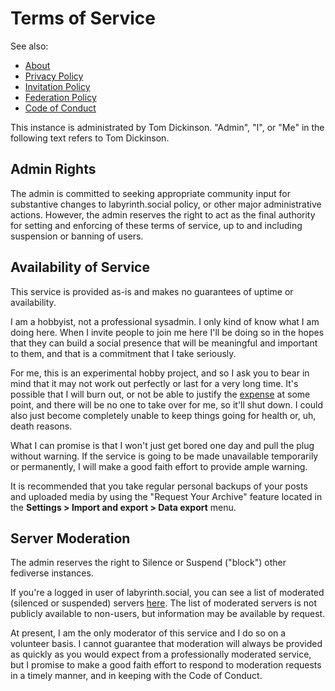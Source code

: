 # Terms of Service

See also:
* [About](../readme.md)
* [Privacy Policy](privacy.md)
* [Invitation Policy](invitation.md)
* [Federation Policy](federation.md)
* [Code of Conduct](conduct.md)

This instance is administrated by Tom Dickinson. "Admin", "I", or "Me" in the
following text refers to Tom Dickinson.

## Admin Rights

The admin is committed to seeking appropriate community input for substantive
changes to labyrinth.social policy, or other major administrative actions.
However, the admin reserves the right to act as the final authority for setting
and enforcing of these terms of service, up to and including suspension or
banning of users.

## Availability of Service

This service is provided as-is and makes no guarantees of uptime or
availability.

I am a hobbyist, not a professional sysadmin. I only kind of know what I am
doing here. When I invite people to join me here I'll be doing so in the hopes
that they can build a social presence that will be meaningful and important to
them, and that is a commitment that I take seriously.

For me, this is an experimental hobby project, and so I ask you to bear in mind
that it may not work out perfectly or last for a very long time. It's possible
that I will burn out, or not be able to justify the [expense](../paying.md) at 
some point, and there will be no one to take over for me, so it'll shut down. 
I could also just become completely unable to keep things going for health or, uh, 
death reasons.

What I can promise is that I won't just get bored one day and pull the plug
without warning. If the service is going to be made unavailable temporarily or
permanently, I will make a good faith effort to provide ample warning.

It is recommended that you take regular personal backups of your posts and
uploaded media by using the "Request Your Archive" feature located in the
**Settings > Import and export > Data export** menu. 

## Server Moderation

The admin reserves the right to Silence or Suspend ("block") other fediverse 
instances.

If you're a logged in user of labyrinth.social, you can see a list of moderated (silenced or suspended) servers [here](https://labyrinth.social/about/more#unavailable-content). The list of moderated servers is not publicly available to non-users, but information may be available by request.

At present, I am the only moderator of this service and I do so on a volunteer basis. I cannot guarantee that moderation will always be provided as quickly as you would expect from a professionally moderated service, but I promise to make a good faith effort to respond to moderation requests in a timely manner, and in keeping with the Code of Conduct.
